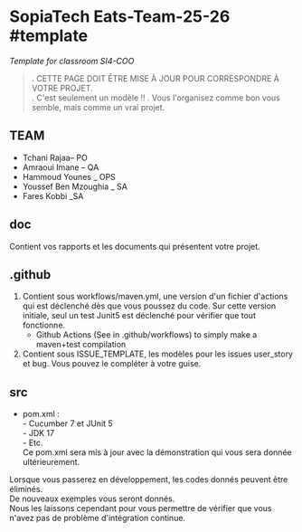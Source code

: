 # SopiaTech Eats-Team-25-26 #template
_Template for classroom SI4-COO_

>. CETTE PAGE DOIT ÊTRE MISE À JOUR POUR CORRESPONDRE À VOTRE PROJET.  
>. C'est seulement un modèle !!
>. Vous l'organisez comme bon vous semble, mais comme un vrai projet.


## TEAM

* Tchani Rajaa– PO
* Amraoui Imane – QA
* Hammoud Younes _ OPS
* Youssef Ben Mzoughia _ SA
* Fares Kobbi _SA

## doc
Contient vos rapports et les documents qui présentent votre projet.


## .github
   1. Contient sous workflows/maven.yml, une version d'un fichier d'actions qui est déclenché dès que vous poussez du code. 
Sur cette version initiale, seul un test Junit5 est déclenché pour vérifier que tout fonctionne.
       - Github Actions (See in .github/workflows) to simply make a maven+test compilation
  2. Contient sous ISSUE_TEMPLATE, les modèles pour les issues user_story et bug. Vous pouvez le compléter à votre guise.

## src
 - pom.xml :  
       - Cucumber 7 et JUnit 5  
       - JDK 17   
       - Etc.  
   Ce pom.xml sera mis à jour avec la démonstration qui vous sera donnée ultérieurement.

Lorsque vous passerez en développement, les codes donnés peuvent être éliminés.   
De nouveaux exemples vous seront donnés.   
Nous les laissons cependant pour vous permettre de vérifier que vous n'avez pas de problème d'intégration continue.


<!-- ## Ce que fait votre projet


### Principales User stories
Vous mettez en évidence les principales user stories de votre projet.
Chaque user story doit être décrite par 
   - son identifiant en tant que issue github (#), 
   - sa forme classique (As a… I want to… In order to…) (pour faciliter la lecture)
   - Le nom du fichier feature Cucumber et le nom des scénarios qui servent de tests d’acceptation pour la story.
   Les contenus détaillés sont dans l'issue elle-même. -->
   

   
